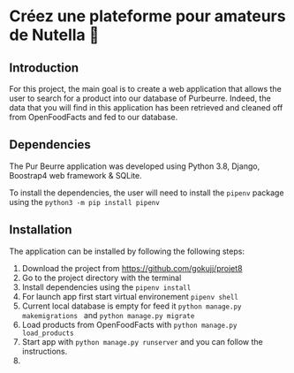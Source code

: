 # Créez une plateforme pour amateurs de Nutella 🍫

## Introduction

For this project, the main goal is to create a web application that allows the user to search for a product into our database of Purbeurre. Indeed, the data that you will find in this application has been retrieved and cleaned off from OpenFoodFacts and fed to our database.

## Dependencies

The Pur Beurre application was developed using Python 3.8, Django, Boostrap4 web framework & SQLite.

To install the dependencies, the user will need to install the `pipenv` package using the `python3 -m pip install pipenv`

## Installation

The application can be installed by following the following steps:

1. Download the project from https://github.com/gokujj/projet8
2. Go to the project directory with the terminal
3. Install dependencies using the `pipenv install`
4. For launch app first start virtual environement `pipenv shell`
5. Current local database is empty for feed it `python manage.py makemigrations ` and `python manage.py migrate`
6. Load products from OpenFoodFacts with `python manage.py load_products`
7. Start app with `python manage.py runserver` and you can follow the instructions.
8.

